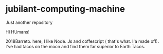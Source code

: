 # jubilant-computing-machine
Just another repository



Hi HUmans!

2018Barreto. here, I like Node. Js and coffescript ( that's what. I'a made of!). I've had tacos on the moon and find them far superior to Earth Tacos.
